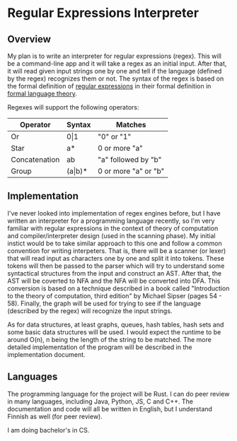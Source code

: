 # Regular Expressions Interpreter

## Overview

My plan is to write an interpreter for regular expressions (regex). This will be a command-line app and it will take a regex 
as an initial input. After that, it will read given input strings one by one and tell if the language (defined by the regex) 
recognizes them or not. The syntax of the regex is based on the formal definition of 
[regular expressions](https://en.wikipedia.org/wiki/Regular_expression) 
in their formal definition in 
[formal language theory](https://en.wikipedia.org/wiki/Formal_language).

Regexes will support the following operators:

|Operator  |Syntax  | Matches|
--- | --- | --- |
|Or| 0\|1 | "0" or "1"|  
|Star |a* | 0 or more "a"|
|Concatenation | ab | "a" followed by "b"|
|Group | (a\|b)* | 0 or more "a" or "b"|


## Implementation

I've never looked into implementation of regex engines before, but I have written an interpreter for a programming language recently, 
so I'm very familiar with regular expressions in the context of theory of computation and compiler/interpreter design (used in the scanning phase). 
My initial instict would be to take similar approach to this one and follow a common convention for writing interpeters. 
That is, there will be a scanner (or lexer) that will read input as characters one by one and split it into tokens. These tokens will 
then be passed to the parser which will try to understand some syntactical structures from the input and construct an AST. 
After that, the AST will be coverted to NFA and the NFA will be converted into DFA. This conversion is based on a technique 
described in a book called "Introduction to the theory of computation, third edition" by Michael Sipser (pages 54 - 58). 
Finally, the graph will be used for trying to see if the language (described by the regex) will recognize the input strings. 

As for data structures, at least graphs, queues, hash tables, hash sets and some basic data structures will be used. 
I would expect the runtime to be around O(n), n being the length of the string to be matched. The more detailed implementation 
of the program will be described in the implementation document.

## Languages

The programming language for the project will be Rust. I can do peer review in many languages, including Java, Python, JS, C and C++.
The documentation and code will all be written in English, but I understand Finnish as well (for peer review).


I am doing bachelor's in CS.
